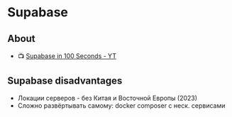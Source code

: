 # Supabase

## About

- :tv: [Supabase in 100 Seconds - YT](https://www.youtube.com/watch?v=zBZgdTb-dns)

## Supabase disadvantages

- Локации серверов - без Китая и Восточной Европы (2023)
- Сложно развёртывать самому: docker composer с неск. сервисами